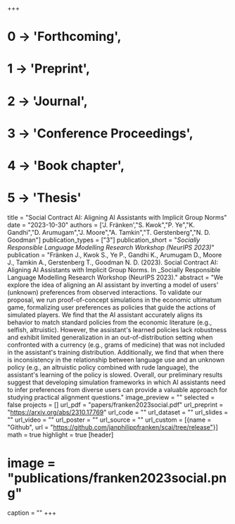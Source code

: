 +++
# 0 -> 'Forthcoming',
# 1 -> 'Preprint',
# 2 -> 'Journal',
# 3 -> 'Conference Proceedings',
# 4 -> 'Book chapter',
# 5 -> 'Thesis'

title = "Social Contract AI: Aligning AI Assistants with Implicit Group Norms"
date = "2023-10-30"
authors = ['J. Fränken',"S. Kwok","P. Ye","K. Gandhi","D. Arumugam","J. Moore","A. Tamkin","T. Gerstenberg","N. D. Goodman"]
publication_types = ["3"]
publication_short = "_Socially Responsible Language Modelling Research Workshop (NeurIPS 2023)_"
publication = "Fränken J., Kwok S., Ye P., Gandhi K., Arumugam D., Moore J., Tamkin A., Gerstenberg T., Goodman N. D. (2023). Social Contract AI: Aligning AI Assistants with Implicit Group Norms. In _Socially Responsible Language Modelling Research Workshop (NeurIPS 2023)."
abstract = "We explore the idea of aligning an AI assistant by inverting a model of users' (unknown) preferences from observed interactions. To validate our proposal, we run proof-of-concept simulations in the economic ultimatum game, formalizing user preferences as policies that guide the actions of simulated players. We find that the AI assistant accurately aligns its behavior to match standard policies from the economic literature (e.g., selfish, altruistic). However, the assistant's learned policies lack robustness and exhibit limited generalization in an out-of-distribution setting when confronted with a currency (e.g., grams of medicine) that was not included in the assistant's training distribution. Additionally, we find that when there is inconsistency in the relationship between language use and an unknown policy (e.g., an altruistic policy combined with rude language), the assistant's learning of the policy is slowed. Overall, our preliminary results suggest that developing simulation frameworks in which AI assistants need to infer preferences from diverse users can provide a valuable approach for studying practical alignment questions."
image_preview = ""
selected = false
projects = []
url_pdf = "papers/franken2023social.pdf"
url_preprint = "https://arxiv.org/abs/2310.17769"
url_code = ""
url_dataset = ""
url_slides = ""
url_video = ""
url_poster = ""
url_source = ""
url_custom = [{name = "Github", url = "https://github.com/janphilippfranken/scai/tree/release"}]
math = true
highlight = true
[header]
# image = "publications/franken2023social.png"
caption = ""
+++